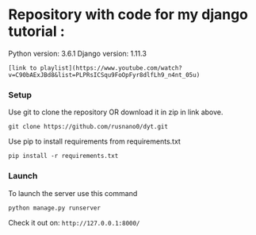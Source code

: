 # Repository with code for my django tutorial :

Python version: 3.6.1
Django version: 1.11.3

```
[link to playlist](https://www.youtube.com/watch?v=C90bAExJBd8&list=PLPRsICSqu9FoOpFyr8dlfLh9_n4nt_05u)
```

### Setup
Use git to clone the repository OR download it in zip in link above.
```
git clone https://github.com/rusnano0/dyt.git
```
Use pip to install requirements from requirements.txt
```
pip install -r requirements.txt
```
### Launch
To launch the server use this command
```
python manage.py runserver
```
Check it out on: ```http://127.0.0.1:8000/```
